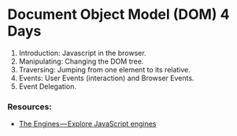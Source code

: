 # Document Object Model (DOM) 4 Days

1.  Introduction: Javascript in the browser.
2.  Manipulating: Changing the DOM tree.
3.  Traversing: Jumping from one element to its relative.
4.  Events: User Events (interaction) and Browser Events.
5.  Event Delegation.

### Resources:

- [The Engines — Explore JavaScript engines](https://www.zeolearn.com/magazine/the-engines-explore-javascript-engines)
